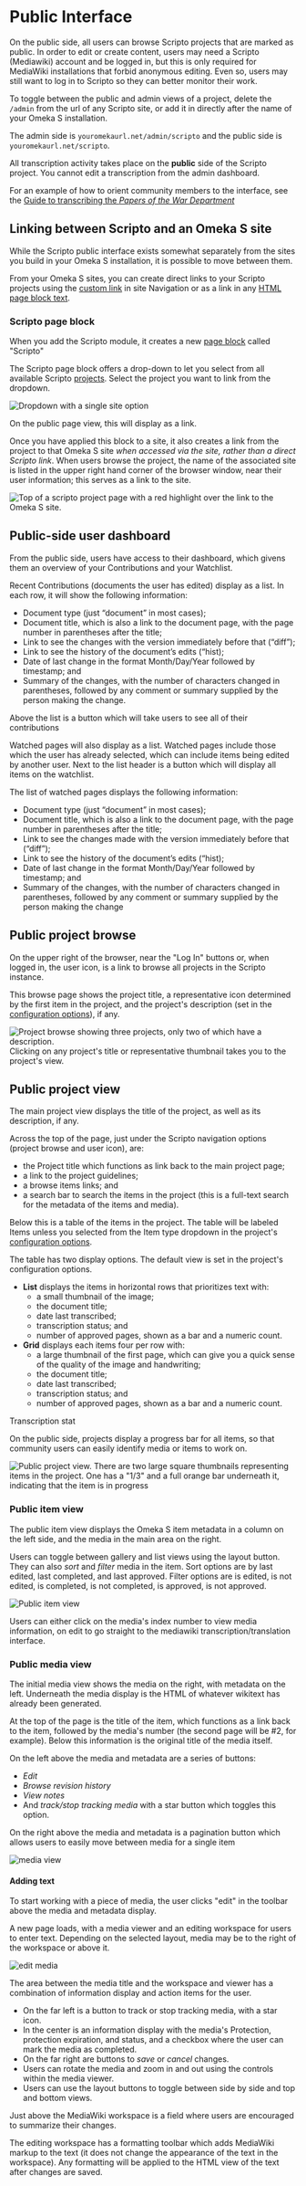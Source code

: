 # Public Interface

On the public side, all users can browse Scripto projects that are marked as public. In order to edit or create content, users may need a Scripto (Mediawiki) account and be logged in, but this is only required for MediaWiki installations that forbid anonymous editing. Even so, users may still want to log in to Scripto so they can better monitor their work.

To toggle between the public and admin views of a project, delete the `/admin` from the url of any Scripto site, or add it in directly after the name of your Omeka S installation. 

The admin side is `youromekaurl.net/admin/scripto` and the public side is `youromekaurl.net/scripto`.

All transcription activity takes place on the **public** side of the Scripto project. You cannot edit a transcription from the admin dashboard.

For an example of how to orient community members to the interface, see the [Guide to transcribing the *Papers of the War Department*](http://wardepartmentpapers.org/s/home/page/transcribing-guide)

## Linking between Scripto and an Omeka S site
While the Scripto public interface exists somewhat separately from the sites you build in your Omeka S installation, it is possible to move between them.

From your Omeka S sites, you can create direct links to your Scripto projects using the [custom link](../../../sites/site_navigation/#custom-link) in site Navigation or as a link in any [HTML page block text](../../../sites/site_pages/#html).  

### Scripto page block
When you add the Scripto module, it creates a new [page block](../../../sites/site_pages/#page-blocks) called "Scripto"

The Scripto page block offers a drop-down to let you select from all available Scripto [projects](scriptoproject). Select the project you want to link from the dropdown.

![Dropdown with a single site option](../modulesfiles/scripto-pageBlock.png)

On the public page view, this will display as a link. 

Once you have applied this block to a site, it also creates a link from the project to that Omeka S site *when accessed via the site, rather than a direct Scripto link*. When users browse the project, the name of the associated site is listed in the upper right hand corner of the browser window, near their user information; this serves as a link to the site.

![Top of a scripto project page with a red highlight over the link to the Omeka S site.](../modulesfiles/scripto-pageBlocklink.png)

## Public-side user dashboard
From the public side, users have access to their dashboard, which givens them an overview of your Contributions and your Watchlist. 

Recent Contributions (documents the user has edited) display as a list. In each row, it will show the following information:

- Document type (just “document” in most cases);
- Document title, which is also a link to the document page, with the page number in parentheses after the title;
- Link to see the changes with the version immediately before that (“diff”);
- Link to see the history of the document’s edits (“hist);
- Date of last change in the format Month/Day/Year followed by timestamp; and
- Summary of the changes, with the number of characters changed in parentheses, followed by any comment or summary supplied by the person making the change.

Above the list is a button which will take users to see all of their contributions

Watched pages will also display as a list. Watched pages include those which the user has already selected, which can include items being edited by another user. Next to the list header is a button which will display all items on the watchlist. 

The list of watched pages displays the following information:

- Document type (just “document” in most cases);
- Document title, which is also a link to the document page, with the page number in parentheses after the title;
- Link to see the changes made with the version immediately before that (“diff”);
- Link to see the history of the document’s edits (“hist);
- Date of last change in the format Month/Day/Year followed by timestamp; and
- Summary of the changes, with the number of characters changed in parentheses, followed by any comment or summary supplied by the person making the change

## Public project browse
On the upper right of the browser, near the "Log In" buttons or, when logged in, the user icon, is a link to browse all projects in the Scripto instance. 

This browse page shows the project title, a representative icon determined by the first item in the project, and the project's description (set in the [configuration options](../scriptoproject/#configuration-options)), if any. 

![Project browse showing three projects, only two of which have a description.](../../modules/modulesfiles/scripto-publicBrowse.png)
Clicking on any project's title or representative thumbnail takes you to the project's view.

## Public project view
The main project view displays the title of the project, as well as its description, if any.

Across the top of the page, just under the Scripto navigation options (project browse and user icon), are:

- the Project title which functions as link back to the main project page; 
- a link to the project guidelines; 
- a browse items links; and
- a search bar to search the items in the project (this is a full-text search for the metadata of the items and media).

Below this is a table of the items in the project. The table will be labeled Items unless you selected from the Item type dropdown in the project's [configuration options](../scriptoproject/#configuration-options).

The table has two display options. The default view is set in the project's configuration options.
 
- **List** displays the items in horizontal rows that prioritizes text with:
	- a small thumbnail of the image;
	- the document title;
	- date last transcribed; 
	- transcription status; and
	- number of approved pages, shown as a bar and a numeric count.
- **Grid** displays each items four per row with:
	- a large thumbnail of the first page, which can give you a quick sense of the quality of the image and handwriting;
	- the document title;
	- date last transcribed;
	- transcription status; and
	- number of approved pages, shown as a bar and a numeric count.

Transcription stat

On the public side, projects display a progress bar for all items, so that community users can easily identify media or items to work on. 


![Public project view. There are two large square thumbnails representing items in the project. One has a "1/3" and a full orange bar underneath it, indicating that the item is in progress](../../modules/modulesfiles/scripto_publicproj.png)

### Public item view
The public item view displays the Omeka S item metadata in a column on the left side, and the media in the main area on the right. 

Users can toggle between gallery and list views using the layout button. They can also *sort* and *filter* media in the item. Sort options are by last edited, last completed, and last approved. Filter options are is edited, is not edited, is completed, is not completed, is approved, is not approved.

![Public item view](../../modules/modulesfiles/scripto_publicitem.png)

Users can either click on the media's index number to view media information, on edit to go straight to the mediawiki transcription/translation interface.

### Public media view
The initial media view shows the media on the right, with metadata on the left. Underneath the media display is the HTML of whatever wikitext has already been generated. 

At the top of the page is the title of the item, which functions as a link back to the item, followed by the media's number (the second page will be #2, for example). Below this information is the original title of the media itself. 

On the left above the media and metadata are a series of buttons:

- *Edit*
- *Browse revision history*
- *View notes*
- And *track/stop tracking media* with a star button which toggles this option.

On the right above the media and metadata is a pagination button which allows users to easily move between media for a single item

![media view](../../modules/modulesfiles/scripto_mediav.png)

#### Adding text
To start working with a piece of media, the user clicks "edit" in the toolbar above the media and metadata display.

A new page loads, with a media viewer and an editing workspace for users to enter text. Depending on the selected layout, media may be to the right of the workspace or above it.

![edit media](../../modules/modulesfiles/scripto_editmedia.png)

The area between the media title and the workspace and viewer has a combination of information display and action items for the user. 

- On the far left is a button to track or stop tracking media, with a star icon.
- In the center is an information display with the media's Protection, protection expiration, and status, and a checkbox where the user can mark the media as completed. 
- On the far right are buttons to *save* or *cancel* changes. 
- Users can rotate the media and zoom in and out using the controls within the media viewer.
- Users can use the layout buttons to toggle between side by side and top and bottom views. 

Just above the MediaWiki workspace is a field where users are encouraged to summarize their changes. 

The editing workspace has a formatting toolbar which adds MediaWiki markup to the text (it does not change the appearance of the text in the workspace). Any formatting will be applied to the HTML view of the text after changes are saved.
